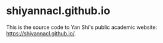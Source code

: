 # shiyannacl.github.io
This is the source code to Yan Shi's public academic website: https://shiyannacl.github.io/.

